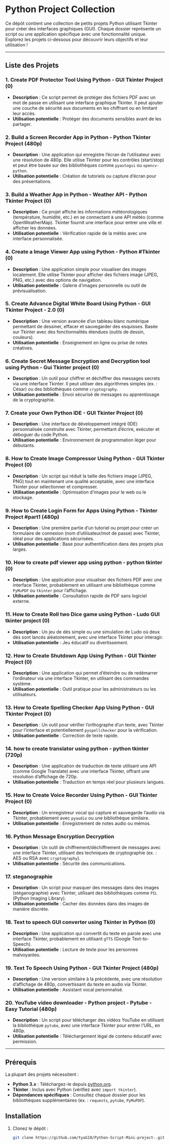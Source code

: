 # Python Project Collection

Ce dépôt contient une collection de petits projets Python utilisant Tkinter pour créer des interfaces graphiques (GUI). Chaque dossier représente un script ou une application spécifique avec une fonctionnalité unique. Explorez les projets ci-dessous pour découvrir leurs objectifs et leur utilisation !

---

## Liste des Projets

### 1. Create PDF Protector Tool Using Python - GUI Tkinter Project (0)
- **Description** : Ce script permet de protéger des fichiers PDF avec un mot de passe en utilisant une interface graphique Tkinter. Il peut ajouter une couche de sécurité aux documents en les chiffrant ou en limitant leur accès.
- **Utilisation potentielle** : Protéger des documents sensibles avant de les partager.

### 2. Build a Screen Recorder App in Python - Python Tkinter Project (480p)
- **Description** : Une application qui enregistre l’écran de l’utilisateur avec une résolution de 480p. Elle utilise Tkinter pour les contrôles (start/stop) et peut être basée sur des bibliothèques comme `pyautogui` ou `opencv-python`.
- **Utilisation potentielle** : Création de tutoriels ou capture d’écran pour des présentations.

### 3. Build a Weather App in Python - Weather API - Python Tkinter Project (0)
- **Description** : Ce projet affiche les informations météorologiques (température, humidité, etc.) en se connectant à une API météo (comme OpenWeatherMap). Tkinter fournit une interface pour entrer une ville et afficher les données.
- **Utilisation potentielle** : Vérification rapide de la météo avec une interface personnalisée.

### 4. Create a Image Viewer App using Python - Python #Tkinter (0)
- **Description** : Une application simple pour visualiser des images localement. Elle utilise Tkinter pour afficher des fichiers image (JPEG, PNG, etc.) avec des options de navigation.
- **Utilisation potentielle** : Galerie d’images personnelle ou outil de prévisualisation.

### 5. Create Advance Digital White Board Using Python - GUI Tkinter Project - 2.0 (0)
- **Description** : Une version avancée d’un tableau blanc numérique permettant de dessiner, effacer et sauvegarder des esquisses. Basée sur Tkinter avec des fonctionnalités étendues (outils de dessin, couleurs).
- **Utilisation potentielle** : Enseignement en ligne ou prise de notes créatives.

### 6. Create Secret Message Encryption and Decryption tool using Python - Gui Tkinter project (0)
- **Description** : Un outil pour chiffrer et déchiffrer des messages secrets via une interface Tkinter. Il peut utiliser des algorithmes simples (ex. : César) ou des bibliothèques comme `cryptography`.
- **Utilisation potentielle** : Envoi sécurisé de messages ou apprentissage de la cryptographie.

### 7. Create your Own Python IDE - GUI Tkinter Project (0)
- **Description** : Une interface de développement intégré (IDE) personnalisée construite avec Tkinter, permettant d’écrire, exécuter et déboguer du code Python.
- **Utilisation potentielle** : Environnement de programmation léger pour débutants.

### 8. How to Create Image Compressor Using Python - GUI Tkinter Project (0)
- **Description** : Un script qui réduit la taille des fichiers image (JPEG, PNG) tout en maintenant une qualité acceptable, avec une interface Tkinter pour sélectionner et compresser.
- **Utilisation potentielle** : Optimisation d’images pour le web ou le stockage.

### 9. How to Create Login Form for Apps Using Python - Tkinter Project #part1 (480p)
- **Description** : Une première partie d’un tutoriel ou projet pour créer un formulaire de connexion (nom d’utilisateur/mot de passe) avec Tkinter, idéal pour des applications sécurisées.
- **Utilisation potentielle** : Base pour authentification dans des projets plus larges.

### 10. How to create pdf viewer app using python - python tkinter (0)
- **Description** : Une application pour visualiser des fichiers PDF avec une interface Tkinter, probablement en utilisant une bibliothèque comme `PyMuPDF` ou `tkinter` pour l’affichage.
- **Utilisation potentielle** : Consultation rapide de PDF sans logiciel externe.

### 11. How to Create Roll two Dice game using Python - Ludo GUI tkinter project (0)
- **Description** : Un jeu de dés simple ou une simulation de Ludo où deux dés sont lancés aléatoirement, avec une interface Tkinter pour interagir.
- **Utilisation potentielle** : Jeu éducatif ou divertissement.

### 12. How to Create Shutdown App Using Python - GUI Tkinter Project (0)
- **Description** : Une application qui permet d’éteindre ou de redémarrer l’ordinateur via une interface Tkinter, en utilisant des commandes système.
- **Utilisation potentielle** : Outil pratique pour les administrateurs ou les utilisateurs.

### 13. How to Create Spelling Checker App Using Python - GUI Tkinter Project (0)
- **Description** : Un outil pour vérifier l’orthographe d’un texte, avec Tkinter pour l’interface et potentiellement `pyspellchecker` pour la vérification.
- **Utilisation potentielle** : Correction de texte rapide.

### 14. how to create translator using python - python tkinter (720p)
- **Description** : Une application de traduction de texte utilisant une API (comme Google Translate) avec une interface Tkinter, offrant une résolution d’affichage de 720p.
- **Utilisation potentielle** : Traduction en temps réel pour plusieurs langues.

### 15. How to Create Voice Recorder Using Python - GUI Tkinter Project (0)
- **Description** : Un enregistreur vocal qui capture et sauvegarde l’audio via Tkinter, probablement avec `pyaudio` ou une bibliothèque similaire.
- **Utilisation potentielle** : Enregistrement de notes audio ou mémos.

### 16. Python Message Encryption Decryption
- **Description** : Un outil de chiffrement/déchiffrement de messages avec une interface Tkinter, utilisant des techniques de cryptographie (ex. : AES ou RSA avec `cryptography`).
- **Utilisation potentielle** : Sécurité des communications.

### 17. steganographie
- **Description** : Un script pour masquer des messages dans des images (stéganographie) avec Tkinter, utilisant des bibliothèques comme `PIL` (Python Imaging Library).
- **Utilisation potentielle** : Cacher des données dans des images de manière discrète.

### 18. Text to speech GUI converter using Tkinter in Python (0)
- **Description** : Une application qui convertit du texte en parole avec une interface Tkinter, probablement en utilisant `gTTS` (Google Text-to-Speech).
- **Utilisation potentielle** : Lecture de texte pour les personnes malvoyantes.

### 19. Text To Speech Using Python - GUI Tkinter Project (480p)
- **Description** : Une version similaire à la précédente, avec une résolution d’affichage de 480p, convertissant du texte en audio via Tkinter.
- **Utilisation potentielle** : Assistant vocal personnalisé.

### 20. YouTube video downloader - Python project - Pytube - Easy Tutorial (480p)
- **Description** : Un script pour télécharger des vidéos YouTube en utilisant la bibliothèque `pytube`, avec une interface Tkinter pour entrer l’URL, en 480p.
- **Utilisation potentielle** : Téléchargement légal de contenu éducatif avec permission.

---

## Prérequis
La plupart des projets nécessitent :
- **Python 3.x** : Téléchargez-le depuis [python.org](https://www.python.org/downloads/).
- **Tkinter** : Inclus avec Python (vérifiez avec `import tkinter`).
- **Dépendances spécifiques** : Consultez chaque dossier pour les bibliothèques supplémentaires (ex. : `requests`, `pytube`, `PyMuPDF`).

## Installation
1. Clonez le dépôt :
   ```bash
   git clone https://github.com/tyaG10/Python-Script-Mini-project-.git
